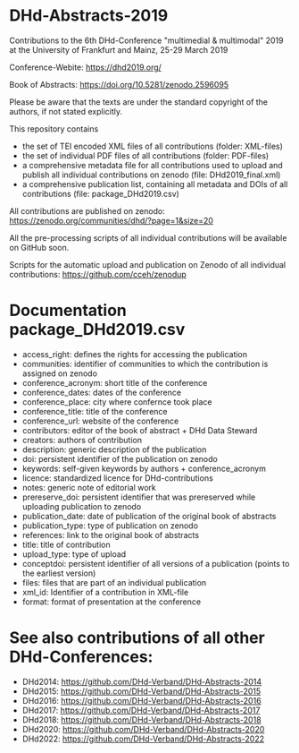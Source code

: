 # DHd-Abstracts-2019

Contributions to the 6th DHd-Conference "multimedial & multimodal" 2019 at the University of Frankfurt and Mainz, 25-29 March 2019

Conference-Webite: https://dhd2019.org/

Book of Abstracts: https://doi.org/10.5281/zenodo.2596095


Please be aware that the texts are under the standard copyright of the authors, if not stated explicitly.

This repository contains

- the set of TEI encoded XML files of all contributions (folder: XML-files)
- the set of individual PDF files of all contributions (folder: PDF-files)
- a comprehensive metadata file for all contributions used to upload and publish all individual contributions on zenodo (file: DHd2019_final.xml)
- a comprehensive publication list, containing all metadata and DOIs of all contributions (file: package_DHd2019.csv)

All contributions are published on zenodo: https://zenodo.org/communities/dhd/?page=1&size=20

All the pre-processing scripts of all individual contributions will be available on GitHub soon.

Scripts for the automatic upload and publication on Zenodo of all individual contributions: https://github.com/cceh/zenodup

# Documentation package_DHd2019.csv

- access_right: defines the rights for accessing the publication
- communities: identifier of communities to which the contribution is assigned on zenodo
- conference_acronym: short title of the conference
- conference_dates: dates of the conference
- conference_place: city where confernce took place
- conference_title: title of the conference
- conference_url: website of the conference
- contributors: editor of the book of abstract + DHd Data Steward
- creators: authors of contribution
- description: generic description of the publication
- doi: persistent identifier of the publication on zenodo
- keywords: self-given keywords by authors + conference_acronym
- licence: standardized licence for DHd-contributions
- notes: generic note of editorial work
- prereserve_doi: persistent identifier that was prereserved while uploading publication to zenodo
- publication_date: date of publication of the original book of abstracts
- publication_type: type of publication on zenodo
- references: link to the original book of abstracts
- title: title of contribution
- upload_type: type of upload
- conceptdoi: persistent identifier of all versions of a publication (points to the earliest version)
- files: files that are part of an individual publication
- xml_id: Identifier of a contribution in XML-file
- format: format of presentation at the conference

# See also contributions of all other DHd-Conferences:


- DHd2014: https://github.com/DHd-Verband/DHd-Abstracts-2014
- DHd2015: https://github.com/DHd-Verband/DHd-Abstracts-2015
- DHd2016: https://github.com/DHd-Verband/DHd-Abstracts-2016
- DHd2017: https://github.com/DHd-Verband/DHd-Abstracts-2017
- DHd2018: https://github.com/DHd-Verband/DHd-Abstracts-2018
- DHd2020: https://github.com/DHd-Verband/DHd-Abstracts-2020
- DHd2022: https://github.com/DHd-Verband/DHd-Abstracts-2022

